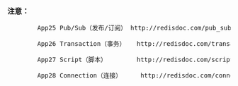 ### 注意：
<pre>
		App25 Pub/Sub（发布/订阅） http://redisdoc.com/pub_sub/index.html </br>
		App26 Transaction（事务）   http://redisdoc.com/transaction/index.html </br>
		App27 Script（脚本）		http://redisdoc.com/script/index.html </br>
		App28 Connection（连接）     http://redisdoc.com/connection/index.html </br>
</pre>